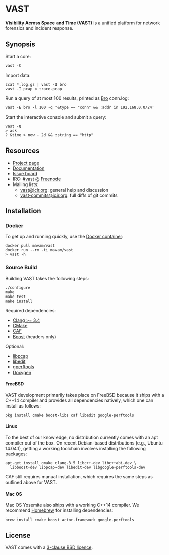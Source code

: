 # VAST

**Visibility Across Space and Time (VAST)** is a unified platform for network
forensics and incident response.

## Synopsis

Start a core:

    vast -C

Import data:

    zcat *.log.gz | vast -I bro
    vast -I pcap < trace.pcap

Run a query of at most 100 results, printed as [Bro](http://www.bro.org)
conn.log:

    vast -E bro -l 100 -q '&type == "conn" && :addr in 192.168.0.0/24'

Start the interactive console and submit a query:

    vast -Q
    > ask
    ? &time > now - 2d && :string == "http"

## Resources

- [Project page](http://www.icir.org/vast)
- [Documentation](https://github.com/mavam/vast/wiki)
- [Issue board](https://waffle.io/mavam/vast)
- IRC: [#vast](http://webchat.freenode.net/?channels=vast) @
  [Freenode](https://freenode.net)
- Mailing lists:
    - [vast@icir.org][vast]: general help and discussion
    - [vast-commits@icir.org][vast-commits]: full diffs of git commits

[vast]: http://mailman.icsi.berkeley.edu/mailman/listinfo/vast
[vast-commits]: http://mailman.icsi.berkeley.edu/mailman/listinfo/vast-commits

## Installation

### Docker

To get up and running quickly, use the [Docker
container](https://registry.hub.docker.com/u/mavam/vast/):

    docker pull mavam/vast
    docker run --rm -ti mavam/vast
    > vast -h

### Source Build

Building VAST takes the following steps:

    ./configure
    make
    make test
    make install

Required dependencies:

- [Clang >= 3.4](http://clang.llvm.org/)
- [CMake](http://www.cmake.org)
- [CAF](https://github.com/actor-framework/actor-framework)
- [Boost](http://www.boost.org) (headers only)

Optional:

- [libpcap](http://www.tcpdump.org)
- [libedit](http://thrysoee.dk/editline)
- [gperftools](http://code.google.com/p/google-perftools)
- [Doxygen](http://www.doxygen.org)

#### FreeBSD

VAST development primarily takes place on FreeBSD because it ships with a C++14
compiler and provides all dependencies natively, which one can install as
follows:

    pkg install cmake boost-libs caf libedit google-perftools

#### Linux

To the best of our knowledge, no distribution currently comes with an apt
compiler out of the box. On recent Debian-based distributions (e.g., Ubuntu
14.04.1), getting a working toolchain involves installing the following
packages:

    apt-get install cmake clang-3.5 libc++-dev libc++abi-dev \
      libboost-dev libpcap-dev libedit-dev libgoogle-perftools-dev

CAF still requires manual installation, which requires the same steps as
outlined above for VAST.

#### Mac OS

Mac OS Yosemite also ships with a working C++14 compiler. We recommend
[Homebrew](http://brew.sh) for installing dependencies:

    brew install cmake boost actor-framework google-perftools

## License

VAST comes with a [3-clause BSD
licence](https://raw.github.com/mavam/vast/master/COPYING).
